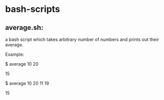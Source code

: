 # bash-scripts

## average.sh:
a bash script which takes arbitrary number of numbers and prints out their average.

Example:

$ average 10 20

15

$ average 10 20 11 19

15
